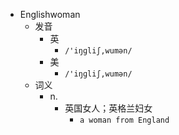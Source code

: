 - Englishwoman
  - 发音
    - 英
      - `/'iŋɡliʃ,wumən/`
    - 美
      - `/'iŋɡliʃ,wumən/`
  - 词义
    - n.
      - 英国女人；英格兰妇女
        - `a woman from England`
